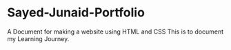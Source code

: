 # Sayed-Junaid-Portfolio
A Document for making a website using HTML and CSS
This is to document my Learning Journey.
